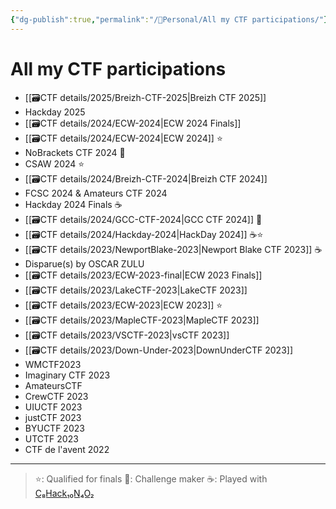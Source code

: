 ```yaml
---
{"dg-publish":true,"permalink":"/👀Personal/All my CTF participations/"}
---
```


# All my CTF participations
- [[🗃CTF  details/2025/Breizh-CTF-2025\|Breizh CTF 2025]]
- Hackday 2025
- [[🗃CTF  details/2024/ECW-2024\|ECW 2024 Finals]]
- [[🗃CTF  details/2024/ECW-2024\|ECW 2024]] ⭐
- NoBrackets CTF 2024 👷
- CSAW 2024 ⭐
- [[🗃CTF  details/2024/Breizh-CTF-2024\|Breizh CTF 2024]]
- FCSC 2024 & Amateurs CTF 2024
- Hackday 2024 Finals ☕
- [[🗃CTF  details/2024/GCC-CTF-2024\|GCC CTF 2024]] 👷
- [[🗃CTF  details/2024/Hackday-2024\|HackDay 2024]] ☕⭐
- [[🗃CTF  details/2023/NewportBlake-2023\|Newport Blake CTF 2023]] ☕
- Disparue(s) by OSCAR ZULU
- [[🗃CTF  details/2023/ECW-2023-final\|ECW 2023 Finals]]
- [[🗃CTF  details/2023/LakeCTF-2023\|LakeCTF 2023]]
- [[🗃CTF  details/2023/ECW-2023\|ECW 2023]] ⭐
- [[🗃CTF  details/2023/MapleCTF-2023\|MapleCTF 2023]]
- [[🗃CTF  details/2023/VSCTF-2023\|vsCTF 2023]]
- [[🗃CTF  details/2023/Down-Under-2023\|DownUnderCTF 2023]]
- WMCTF2023
- Imaginary CTF 2023
- AmateursCTF
- CrewCTF 2023
- UIUCTF 2023
- justCTF 2023
- BYUCTF 2023
- UTCTF 2023
- CTF de l'avent 2022

---

>⭐: Qualified for finals
>👷: Challenge maker
>☕: Played with [C₈Hack₁₀N₄O₂](https://ctftime.org/team/276420)

